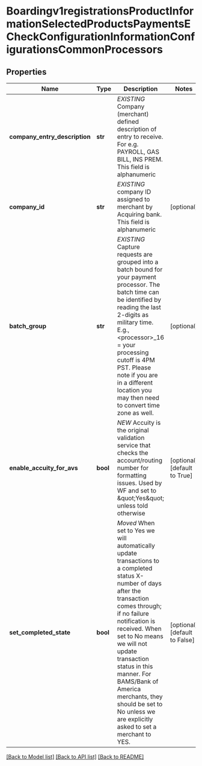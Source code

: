 # Boardingv1registrationsProductInformationSelectedProductsPaymentsECheckConfigurationInformationConfigurationsCommonProcessors

## Properties
Name | Type | Description | Notes
------------ | ------------- | ------------- | -------------
**company_entry_description** | **str** | *EXISTING* Company (merchant) defined description of entry to receive.  For e.g. PAYROLL, GAS BILL, INS PREM. This field is alphanumeric | 
**company_id** | **str** | *EXISTING* company ID assigned to merchant by Acquiring bank. This field is alphanumeric | [optional] 
**batch_group** | **str** | *EXISTING* Capture requests are grouped into a batch bound for your payment processor. The batch time can be identified by reading the last 2-digits as military time. E.g., &lt;processor&gt;_16 &#x3D; your processing cutoff is 4PM PST. Please note if you are in a different location you may then need to convert time zone as well. | [optional] 
**enable_accuity_for_avs** | **bool** | *NEW* Accuity is the original validation service that checks the account/routing number for formatting issues. Used by WF and set to \&quot;Yes\&quot; unless told otherwise | [optional] [default to True]
**set_completed_state** | **bool** | *Moved* When set to Yes we will automatically update transactions to a completed status X-number of days after the transaction comes through; if no failure notification is received. When set to No means we will not update transaction status in this manner. For BAMS/Bank of America merchants, they should be set to No unless we are explicitly asked to set a merchant to YES. | [optional] [default to False]

[[Back to Model list]](../README.md#documentation-for-models) [[Back to API list]](../README.md#documentation-for-api-endpoints) [[Back to README]](../README.md)


